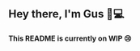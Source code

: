 ## Hey there, I'm Gus 👋💻
#### This README is currently on WIP 😢

<!-- ### Front-end enthusiast and developer ✨
 - Currently in love with ReactJS ☕ and the whole ecosystem

<img align="left" alt="Gus' Github Stats" src="https://github-readme-stats.vercel.app/api?username=GustavoHBC&show_icons=true&theme=shades-of-purple" />

<img align="right" alt="Gus' Github Stats" src="https://github-readme-stats.vercel.app/api/top-langs/?username=GustavoHBC&layout=compact&theme=shades-of-purple" />

<!-- 
  Theme Creation
<img align="left" alt="Gus' Github Stats" src="https://github-readme-stats.vercel.app/api?username=GustavoHBC&show_icons=true&title_color=a938ff&icon_color=a938ff&text_color=7100c7&bg_color=ffffff,fff83b,fffc9e" />
-->

<br/>
<br/>
<!-- [twitter]: https://twitter.com/sadguss/
[instagram]: https://instagram.com/gus.bedendo/
[linkedin]: https://linkedin.com/in/gustavobedendo/
[spotify]: https://open.spotify.com/user/heart14_/ --> 